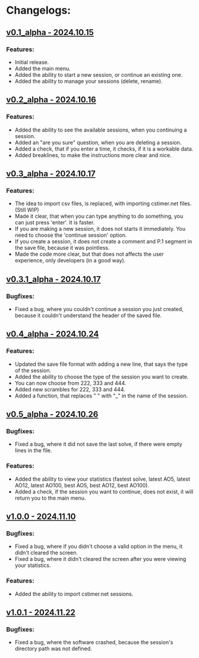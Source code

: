 # Changelogs:

## [v0.1_alpha - 2024.10.15](https://github.com/synexcoder01/synex_cubing_tools/releases/tag/v0.1_alpha)
### Features:
- Initial release.
- Added the main menu.
- Added the ability to start a new session, or continue an existing one.
- Added the ability to manage your sessions (delete, rename).

## [v0.2_alpha - 2024.10.16](https://github.com/synexcoder01/synex_cubing_tools/releases/tag/v0.2_alpha)
### Features:
- Added the ability to see the available sessions, when you continuing a session.
- Added an "are you sure" question, when you are deleting a session.
- Added a check, that if you enter a time, it checks, if it is a workable data.
- Added breaklines, to make the instructions more clear and nice.

## [v0.3_alpha - 2024.10.17](https://github.com/synexcoder01/synex_cubing_tools/releases/tag/v0.3_alpha)
### Features:
- The idea to import csv files, is replaced, with importing cstimer.net files. (Still WIP)
- Made it clear, that when you can type anything to do something, you can just press 'enter'. It is faster.
- If you are making a new session, it does not starts it immediately. You need to choose the 'continue session' option.
- If you create a session, it does not create a comment and P.1 segment in the save file, because it was pointless.
- Made the code more clear, but that does not affects the user experience, only developers (in a good way).

## [v0.3.1_alpha - 2024.10.17](https://github.com/synexcoder01/synex_cubing_tools/releases/tag/v0.3.1_alpha)
### Bugfixes:
- Fixed a bug, where you couldn't continue a session you just created, because it couldn't understand the header of the saved file.

## [v0.4_alpha - 2024.10.24](https://github.com/synexcoder01/synex_cubing_tools/releases/tag/v0.4_alpha)
### Features:
- Updated the save file format with adding a new line, that says the type of the session.
- Added the ability to choose the type of the session you want to create.
- You can now choose from 222, 333 and 444.
- Added new scrambles for 222, 333 and 444.
- Added a function, that replaces " " with "_" in the name of the session.

## [v0.5_alpha - 2024.10.26](https://github.com/synexcoder01/synex_cubing_tools/releases/tag/v0.5_alpha)
### Bugfixes:
- Fixed a bug, where it did not save the last solve, if there were empty lines in the file.

### Features:
- Added the ability to view your statistics (fastest solve, latest AO5, latest AO12, latest AO100, best AO5, best AO12, best AO100).
- Added a check, if the session you want to continue, does not exist, it will return you to the main menu.

## [v1.0.0 - 2024.11.10](https://github.com/synexcoder01/synex_cubing_tools/releases/tag/v1.0.0)
### Bugfixes:
- Fixed a bug, where if you didn't choose a valid option in the menu, it didn't cleared the screen.
- Fixed a bug, where it didn't cleared the screen after you were viewing your statistics.

### Features:
- Added the ability to import cstimer.net sessions.

## [v1.0.1 - 2024.11.22](https://github.com/synexcoder01/synex_cubing_tools/releases/tag/v1.0.1)
### Bugfixes:
- Fixed a bug, where the software crashed, because the session's directory path was not defined.